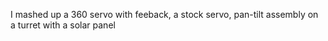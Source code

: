  
 I mashed up a 360 servo with feeback, a stock servo, pan-tilt assembly on a turret with a solar panel
